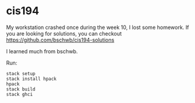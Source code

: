 # cis194
My workstation crashed once during the week 10, I lost some homework. If you are looking for
solutions, you can checkout https://github.com/bschwb/cis194-solutions

I learned much from bschwb.


Run:
```
stack setup
stack install hpack
hpack
stack build
stack ghci
```